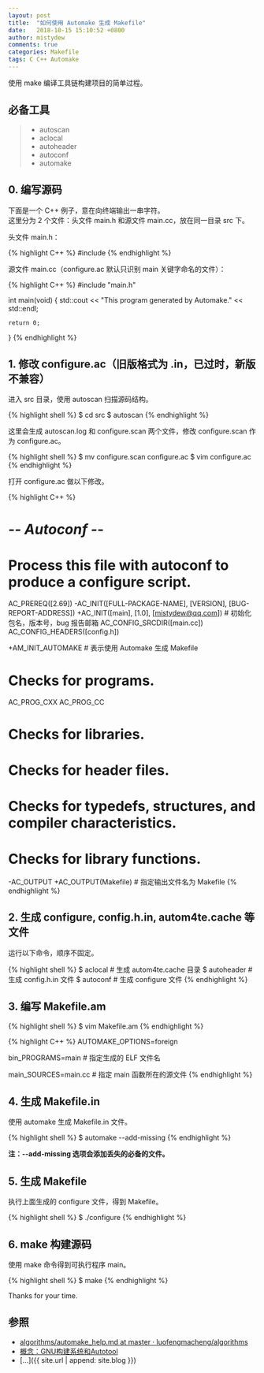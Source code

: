 ```yaml
---
layout: post
title:  "如何使用 Automake 生成 Makefile"
date:   2018-10-15 15:10:52 +0800
author: mistydew
comments: true
categories: Makefile
tags: C C++ Automake
---
```

使用 make 编译工具链构建项目的简单过程。

## 必备工具

> * autoscan
> * aclocal
> * autoheader
> * autoconf
> * automake

## 0. 编写源码

下面是一个 C++ 例子，意在向终端输出一串字符。<br>
这里分为 2 个文件：头文件 main.h 和源文件 main.cc，放在同一目录 src 下。

头文件 main.h：

{% highlight C++ %}
#include <iostream>
{% endhighlight %}

源文件 main.cc（configure.ac 默认只识别 main 关键字命名的文件）：

{% highlight C++ %}
#include "main.h"

int main(void)
{
	std::cout << "This program generated by Automake." << std::endl;

	return 0;
}
{% endhighlight %}

## 1. 修改 configure.ac（旧版格式为 .in，已过时，新版不兼容）

进入 src 目录，使用 autoscan 扫描源码结构。

{% highlight shell %}
$ cd src
$ autoscan
{% endhighlight %}

这里会生成 autoscan.log 和 configure.scan 两个文件，修改 configure.scan 作为 configure.ac。

{% highlight shell %}
$ mv configure.scan configure.ac
$ vim configure.ac
{% endhighlight %}

打开 configure.ac 做以下修改。

{% highlight C++ %}
#                                               -*- Autoconf -*-
# Process this file with autoconf to produce a configure script.

AC_PREREQ([2.69])
-AC_INIT([FULL-PACKAGE-NAME], [VERSION], [BUG-REPORT-ADDRESS])
+AC_INIT([main], [1.0], [mistydew@qq.com]) # 初始化包名，版本号，bug 报告邮箱
AC_CONFIG_SRCDIR([main.cc])
AC_CONFIG_HEADERS([config.h])

+AM_INIT_AUTOMAKE # 表示使用 Automake 生成 Makefile

# Checks for programs.
AC_PROG_CXX
AC_PROG_CC

# Checks for libraries.

# Checks for header files.

# Checks for typedefs, structures, and compiler characteristics.

# Checks for library functions.

-AC_OUTPUT
+AC_OUTPUT(Makefile) # 指定输出文件名为 Makefile
{% endhighlight %}

## 2. 生成 configure, config.h.in, autom4te.cache 等文件

运行以下命令，顺序不固定。

{% highlight shell %}
$ aclocal # 生成 autom4te.cache 目录
$ autoheader # 生成 config.h.in 文件
$ autoconf # 生成 configure 文件
{% endhighlight %}

## 3. 编写 Makefile.am

{% highlight shell %}
$ vim Makefile.am
{% endhighlight %}

{% highlight C++ %}
AUTOMAKE_OPTIONS=foreign

bin_PROGRAMS=main # 指定生成的 ELF 文件名

main_SOURCES=main.cc # 指定 main 函数所在的源文件
{% endhighlight %}

## 4. 生成 Makefile.in

使用 automake 生成 Makefile.in 文件。

{% highlight shell %}
$ automake --add-missing
{% endhighlight %}

**注：--add-missing 选项会添加丢失的必备的文件。**

## 5. 生成 Makefile

执行上面生成的 configure 文件，得到 Makefile。

{% highlight shell %}
$ ./configure
{% endhighlight %}

## 6. make 构建源码

使用 make 命令得到可执行程序 main。

{% highlight shell %}
$ make
{% endhighlight %}

Thanks for your time.

## 参照
* [algorithms/automake_help.md at master · luofengmacheng/algorithms](https://github.com/luofengmacheng/algorithms/blob/master/myalgo/automake_help.md)
* [概念：GNU构建系统和Autotool](http://www.pchou.info/linux/2016/09/16/gnu-build-system-1.html)
* [...]({{ site.url | append: site.blog }})
